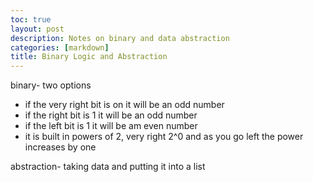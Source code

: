 ```yaml
---
toc: true
layout: post
description: Notes on binary and data abstraction   
categories: [markdown]
title: Binary Logic and Abstraction
---
```

binary- two options
- if the very right bit is on it will be an odd number
- if the right bit is 1 it will be an odd number
- if the left bit is 1 it will be am even number
- it is built in powers of 2, very right 2^0 and as you go left the power increases by one

abstraction- taking data and putting it into a list